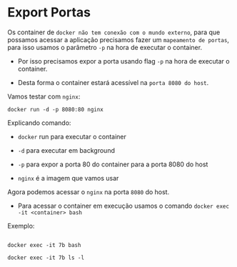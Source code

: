 # Export Portas

Os container de `docker não tem conexão com o mundo externo`, para que possamos acessar a aplicação precisamos fazer um `mapeamento de portas`, para isso usamos o parâmetro `-p` na hora de executar o container.

- Por isso precisamos expor a porta usando flag `-p` na hora de executar o container.

- Desta forma o container estará acessível na `porta 8080 do host`.

Vamos testar com `nginx`:

``` terminal docker
docker run -d -p 8080:80 nginx
```


Explicando comando:

- `docker` run para executar o container

- `-d` para executar em background

- `-p` para expor a porta 80 do container para a porta 8080 do host

- `nginx` é a imagem que vamos usar


Agora podemos acessar o `nginx` na porta `8080` do host.

- Para acessar o container em execução usamos o comando `docker exec -it <container> bash`

Exemplo:

``` terminal docker

docker exec -it 7b bash

docker exec -it 7b ls -l
```



